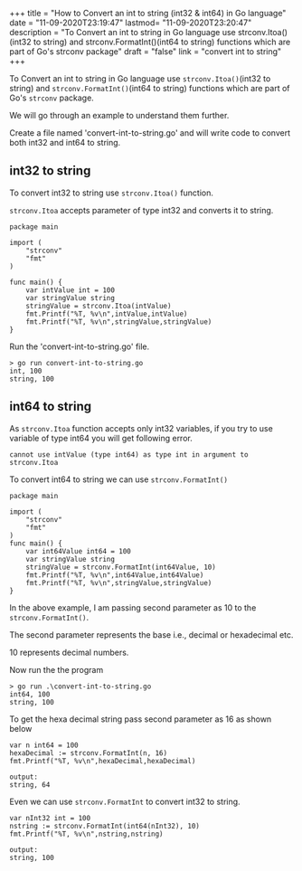 +++
title = "How to Convert an int to string (int32 & int64) in Go language"
date = "11-09-2020T23:19:47"
lastmod= "11-09-2020T23:20:47"
description = "To Convert an int to string in Go language use strconv.Itoa()(int32 to string) and strconv.FormatInt()(int64 to string) functions which are part of Go's strconv package"
draft = "false"
link = "convert int to string"
+++

To Convert an int to string in Go language use `strconv.Itoa()`(int32 to string) and `strconv.FormatInt()`(int64 to string) functions which are part of Go's `strconv` package.

We will go through an example to understand them further.

Create a file named 'convert-int-to-string.go' and will write code to convert both int32 and int64 to string.

## int32 to string

To convert int32 to string use `strconv.Itoa()` function. 

`strconv.Itoa` accepts parameter of type int32 and converts it to string.

```
package main

import (
    "strconv"
    "fmt"
)

func main() {
    var intValue int = 100
    var stringValue string
    stringValue = strconv.Itoa(intValue)
    fmt.Printf("%T, %v\n",intValue,intValue)
    fmt.Printf("%T, %v\n",stringValue,stringValue)
}
```

Run the 'convert-int-to-string.go' file.

```
> go run convert-int-to-string.go
int, 100
string, 100
```

## int64 to string

As `strconv.Itoa` function accepts only int32 variables, if you try to use variable of type int64 you will get following error.

```
cannot use intValue (type int64) as type int in argument to strconv.Itoa
```

To convert int64 to string we can use `strconv.FormatInt()`

```
package main

import (
    "strconv" 
    "fmt"
)
func main() {
    var int64Value int64 = 100
    var stringValue string
    stringValue = strconv.FormatInt(int64Value, 10)
    fmt.Printf("%T, %v\n",int64Value,int64Value)
    fmt.Printf("%T, %v\n",stringValue,stringValue)
}
```

In the above example, I am passing second parameter as 10 to the `strconv.FormatInt()`.

The second parameter represents the base i.e., decimal or hexadecimal etc.

10 represents decimal numbers.

Now run the the program 

```
> go run .\convert-int-to-string.go
int64, 100
string, 100
```

To get the hexa decimal string pass second parameter as 16 as shown below

```
var n int64 = 100
hexaDecimal := strconv.FormatInt(n, 16)
fmt.Printf("%T, %v\n",hexaDecimal,hexaDecimal)

output:
string, 64
```

Even we can use `strconv.FormatInt` to convert int32 to string.

```
var nInt32 int = 100
nstring := strconv.FormatInt(int64(nInt32), 10)
fmt.Printf("%T, %v\n",nstring,nstring)

output:
string, 100
```